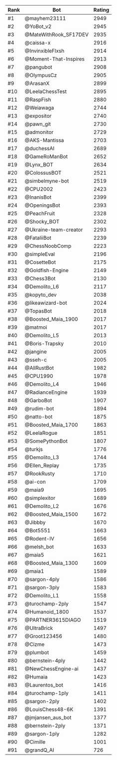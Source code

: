 Rank|Bot|Rating
---|---|---
#1|@mayhem23111|2949
#2|@YoBot_v2|2945
#3|@MateWithRook_SF17DEV|2935
#4|@caissa-x|2916
#5|@InvinxibleFlxsh|2914
#6|@Moment-That-Inspires|2913
#7|@pangubot|2908
#8|@OlympusCz|2905
#9|@ArasanX|2899
#10|@LeelaChessTest|2895
#11|@RaspFish|2880
#12|@Weiawaga|2744
#13|@expositor|2740
#14|@pawn_git|2730
#15|@admonitor|2729
#16|@AKS-Mantissa|2703
#17|@duchessAI|2689
#18|@GameRoManBot|2652
#19|@Lynx_BOT|2634
#20|@ColossusBOT|2521
#21|@simbelmyne-bot|2519
#22|@CPU2002|2423
#23|@InanisBot|2399
#24|@OpeningsBot|2393
#25|@PeachFruit|2328
#26|@Shocky_BOT|2302
#27|@Ukraine-team-creator|2293
#28|@FataliiBot|2239
#29|@ChessNoobComp|2223
#30|@simpleEval|2196
#31|@CosetteBot|2175
#32|@Goldfish-Engine|2149
#33|@Chess3Bot|2130
#34|@Demolito_L6|2117
#35|@kopyto_dev|2038
#36|@likeawizard-bot|2024
#37|@TopasBot|2018
#38|@Boosted_Maia_1900|2017
#39|@matmoi|2017
#40|@Demolito_L5|2013
#41|@Boris-Trapsky|2010
#42|@jangine|2005
#43|@sseh-c|2005
#44|@AllRustBot|1982
#45|@CPU1990|1978
#46|@Demolito_L4|1946
#47|@RadianceEngine|1939
#48|@GarboBot|1907
#49|@rudim-bot|1894
#50|@natto-bot|1875
#51|@Boosted_Maia_1700|1863
#52|@LeelaRogue|1851
#53|@SomePythonBot|1807
#54|@turkjs|1776
#55|@Demolito_L3|1744
#56|@Ellen_Replay|1735
#57|@RookRusty|1710
#58|@ai-con|1709
#59|@maia9|1695
#60|@simplexitor|1689
#61|@Demolito_L2|1676
#62|@Boosted_Maia_1500|1672
#63|@Jibbby|1670
#64|@Bot5551|1663
#65|@Rodent-IV|1656
#66|@melsh_bot|1633
#67|@maia5|1621
#68|@Boosted_Maia_1300|1609
#69|@maia1|1589
#70|@sargon-4ply|1586
#71|@sargon-3ply|1583
#72|@Demolito_L1|1558
#73|@turochamp-2ply|1547
#74|@Humanoid_1800|1537
#75|@PARTNER3615DIAGO|1519
#76|@UltraBrick|1497
#77|@Groot123456|1480
#78|@Cizme|1473
#79|@plumbot|1459
#80|@bernstein-4ply|1442
#81|@NewChessEngine-ai|1437
#82|@Humaia|1423
#83|@Laurentos_bot|1416
#84|@turochamp-1ply|1411
#85|@sargon-2ply|1402
#86|@LouisChess48-6K|1391
#87|@jmjansen_aus_bot|1377
#88|@bernstein-2ply|1371
#89|@sargon-1ply|1282
#90|@Cimille|1001
#91|@grandQ_AI|726
